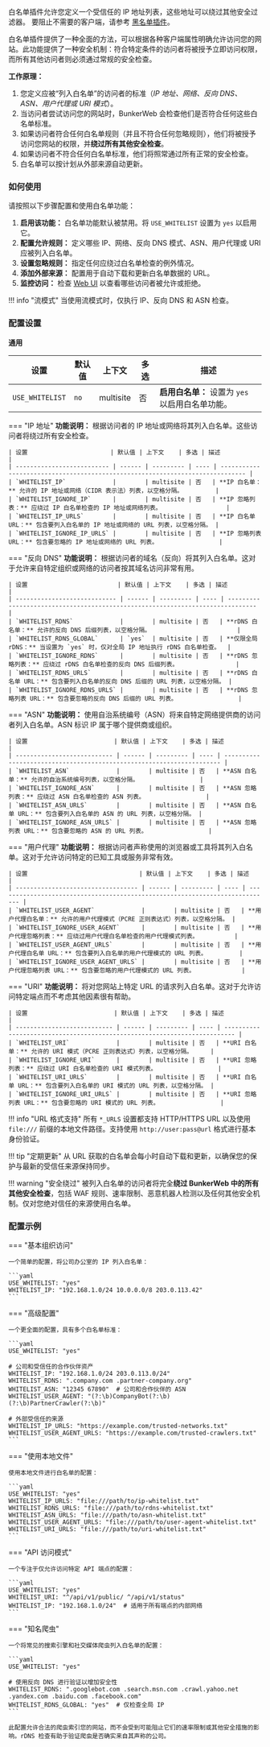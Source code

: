 白名单插件允许您定义一个受信任的 IP 地址列表，这些地址可以绕过其他安全过滤器。
要阻止不需要的客户端，请参考 [黑名单插件](#blacklist)。

白名单插件提供了一种全面的方法，可以根据各种客户端属性明确允许访问您的网站。此功能提供了一种安全机制：符合特定条件的访问者将被授予立即访问权限，而所有其他访问者则必须通过常规的安全检查。

**工作原理：**

1.  您定义应被“列入白名单”的访问者的标准（_IP 地址、网络、反向 DNS、ASN、用户代理或 URI 模式_）。
2.  当访问者尝试访问您的网站时，BunkerWeb 会检查他们是否符合任何这些白名单标准。
3.  如果访问者符合任何白名单规则（并且不符合任何忽略规则），他们将被授予访问您网站的权限，并**绕过所有其他安全检查**。
4.  如果访问者不符合任何白名单标准，他们将照常通过所有正常的安全检查。
5.  白名单可以按计划从外部来源自动更新。

### 如何使用

请按照以下步骤配置和使用白名单功能：

1.  **启用该功能：** 白名单功能默认被禁用。将 `USE_WHITELIST` 设置为 `yes` 以启用它。
2.  **配置允许规则：** 定义哪些 IP、网络、反向 DNS 模式、ASN、用户代理或 URI 应被列入白名单。
3.  **设置忽略规则：** 指定任何应绕过白名单检查的例外情况。
4.  **添加外部来源：** 配置用于自动下载和更新白名单数据的 URL。
5.  **监控访问：** 检查 [Web UI](web-ui.md) 以查看哪些访问者被允许或拒绝。

!!! info "流模式"
    当使用流模式时，仅执行 IP、反向 DNS 和 ASN 检查。

### 配置设置

**通用**

| 设置            | 默认值 | 上下文    | 多选 | 描述                                             |
| --------------- | ------ | --------- | ---- | ------------------------------------------------ |
| `USE_WHITELIST` | `no`   | multisite | 否   | **启用白名单：** 设置为 `yes` 以启用白名单功能。 |

=== "IP 地址"
    **功能说明：** 根据访问者的 IP 地址或网络将其列入白名单。这些访问者将绕过所有安全检查。

    | 设置                       | 默认值 | 上下文    | 多选 | 描述                                                                          |
    | -------------------------- | ------ | --------- | ---- | ----------------------------------------------------------------------------- |
    | `WHITELIST_IP`             |        | multisite | 否   | **IP 白名单：** 允许的 IP 地址或网络（CIDR 表示法）列表，以空格分隔。         |
    | `WHITELIST_IGNORE_IP`      |        | multisite | 否   | **IP 忽略列表：** 应绕过 IP 白名单检查的 IP 地址或网络列表。                  |
    | `WHITELIST_IP_URLS`        |        | multisite | 否   | **IP 白名单 URL：** 包含要列入白名单的 IP 地址或网络的 URL 列表，以空格分隔。 |
    | `WHITELIST_IGNORE_IP_URLS` |        | multisite | 否   | **IP 忽略列表 URL：** 包含要忽略的 IP 地址或网络的 URL 列表。                 |

=== "反向 DNS"
    **功能说明：** 根据访问者的域名（反向）将其列入白名单。这对于允许来自特定组织或网络的访问者按其域名访问非常有用。

    | 设置                         | 默认值 | 上下文    | 多选 | 描述                                                                           |
    | ---------------------------- | ------ | --------- | ---- | ------------------------------------------------------------------------------ |
    | `WHITELIST_RDNS`             |        | multisite | 否   | **rDNS 白名单：** 允许的反向 DNS 后缀列表，以空格分隔。                        |
    | `WHITELIST_RDNS_GLOBAL`      | `yes`  | multisite | 否   | **仅限全局 rDNS：** 当设置为 `yes` 时，仅对全局 IP 地址执行 rDNS 白名单检查。  |
    | `WHITELIST_IGNORE_RDNS`      |        | multisite | 否   | **rDNS 忽略列表：** 应绕过 rDNS 白名单检查的反向 DNS 后缀列表。                |
    | `WHITELIST_RDNS_URLS`        |        | multisite | 否   | **rDNS 白名单 URL：** 包含要列入白名单的反向 DNS 后缀的 URL 列表，以空格分隔。 |
    | `WHITELIST_IGNORE_RDNS_URLS` |        | multisite | 否   | **rDNS 忽略列表 URL：** 包含要忽略的反向 DNS 后缀的 URL 列表。                 |

=== "ASN"
    **功能说明：** 使用自治系统编号（ASN）将来自特定网络提供商的访问者列入白名单。ASN 标识 IP 属于哪个提供商或组织。

    | 设置                        | 默认值 | 上下文    | 多选 | 描述                                                                  |
    | --------------------------- | ------ | --------- | ---- | --------------------------------------------------------------------- |
    | `WHITELIST_ASN`             |        | multisite | 否   | **ASN 白名单：** 允许的自治系统编号列表，以空格分隔。                 |
    | `WHITELIST_IGNORE_ASN`      |        | multisite | 否   | **ASN 忽略列表：** 应绕过 ASN 白名单检查的 ASN 列表。                 |
    | `WHITELIST_ASN_URLS`        |        | multisite | 否   | **ASN 白名单 URL：** 包含要列入白名单的 ASN 的 URL 列表，以空格分隔。 |
    | `WHITELIST_IGNORE_ASN_URLS` |        | multisite | 否   | **ASN 忽略列表 URL：** 包含要忽略的 ASN 的 URL 列表。                 |

=== "用户代理"
    **功能说明：** 根据访问者声称使用的浏览器或工具将其列入白名单。这对于允许访问特定的已知工具或服务非常有效。

    | 设置                               | 默认值 | 上下文    | 多选 | 描述                                                                         |
    | ---------------------------------- | ------ | --------- | ---- | ---------------------------------------------------------------------------- |
    | `WHITELIST_USER_AGENT`             |        | multisite | 否   | **用户代理白名单：** 允许的用户代理模式（PCRE 正则表达式）列表，以空格分隔。 |
    | `WHITELIST_IGNORE_USER_AGENT`      |        | multisite | 否   | **用户代理忽略列表：** 应绕过用户代理白名单检查的用户代理模式列表。          |
    | `WHITELIST_USER_AGENT_URLS`        |        | multisite | 否   | **用户代理白名单 URL：** 包含要列入白名单的用户代理模式的 URL 列表。         |
    | `WHITELIST_IGNORE_USER_AGENT_URLS` |        | multisite | 否   | **用户代理忽略列表 URL：** 包含要忽略的用户代理模式的 URL 列表。             |

=== "URI"
    **功能说明：** 将对您网站上特定 URL 的请求列入白名单。这对于允许访问特定端点而不考虑其他因素很有帮助。

    | 设置                        | 默认值 | 上下文    | 多选 | 描述                                                                      |
    | --------------------------- | ------ | --------- | ---- | ------------------------------------------------------------------------- |
    | `WHITELIST_URI`             |        | multisite | 否   | **URI 白名单：** 允许的 URI 模式（PCRE 正则表达式）列表，以空格分隔。     |
    | `WHITELIST_IGNORE_URI`      |        | multisite | 否   | **URI 忽略列表：** 应绕过 URI 白名单检查的 URI 模式列表。                 |
    | `WHITELIST_URI_URLS`        |        | multisite | 否   | **URI 白名单 URL：** 包含要列入白名单的 URI 模式的 URL 列表，以空格分隔。 |
    | `WHITELIST_IGNORE_URI_URLS` |        | multisite | 否   | **URI 忽略列表 URL：** 包含要忽略的 URI 模式的 URL 列表。                 |

!!! info "URL 格式支持"
    所有 `*_URLS` 设置都支持 HTTP/HTTPS URL 以及使用 `file:///` 前缀的本地文件路径。支持使用 `http://user:pass@url` 格式进行基本身份验证。

!!! tip "定期更新"
    从 URL 获取的白名单会每小时自动下载和更新，以确保您的保护与最新的受信任来源保持同步。

!!! warning "安全绕过"
    被列入白名单的访问者将完全**绕过 BunkerWeb 中的所有其他安全检查**，包括 WAF 规则、速率限制、恶意机器人检测以及任何其他安全机制。仅对您绝对信任的来源使用白名单。

### 配置示例

=== "基本组织访问"

    一个简单的配置，将公司办公室的 IP 列入白名单：

    ```yaml
    USE_WHITELIST: "yes"
    WHITELIST_IP: "192.168.1.0/24 10.0.0.0/8 203.0.113.42"
    ```

=== "高级配置"

    一个更全面的配置，具有多个白名单标准：

    ```yaml
    USE_WHITELIST: "yes"

    # 公司和受信任的合作伙伴资产
    WHITELIST_IP: "192.168.1.0/24 203.0.113.0/24"
    WHITELIST_RDNS: ".company.com .partner-company.org"
    WHITELIST_ASN: "12345 67890"  # 公司和合作伙伴的 ASN
    WHITELIST_USER_AGENT: "(?:\b)CompanyBot(?:\b) (?:\b)PartnerCrawler(?:\b)"

    # 外部受信任的来源
    WHITELIST_IP_URLS: "https://example.com/trusted-networks.txt"
    WHITELIST_USER_AGENT_URLS: "https://example.com/trusted-crawlers.txt"
    ```

=== "使用本地文件"

    使用本地文件进行白名单的配置：

    ```yaml
    USE_WHITELIST: "yes"
    WHITELIST_IP_URLS: "file:///path/to/ip-whitelist.txt"
    WHITELIST_RDNS_URLS: "file:///path/to/rdns-whitelist.txt"
    WHITELIST_ASN_URLS: "file:///path/to/asn-whitelist.txt"
    WHITELIST_USER_AGENT_URLS: "file:///path/to/user-agent-whitelist.txt"
    WHITELIST_URI_URLS: "file:///path/to/uri-whitelist.txt"
    ```

=== "API 访问模式"

    一个专注于仅允许访问特定 API 端点的配置：

    ```yaml
    USE_WHITELIST: "yes"
    WHITELIST_URI: "^/api/v1/public/ ^/api/v1/status"
    WHITELIST_IP: "192.168.1.0/24"  # 适用于所有端点的内部网络
    ```

=== "知名爬虫"

    一个将常见的搜索引擎和社交媒体爬虫列入白名单的配置：

    ```yaml
    USE_WHITELIST: "yes"

    # 使用反向 DNS 进行验证以增加安全性
    WHITELIST_RDNS: ".googlebot.com .search.msn.com .crawl.yahoo.net .yandex.com .baidu.com .facebook.com"
    WHITELIST_RDNS_GLOBAL: "yes"  # 仅检查全局 IP
    ```

    此配置允许合法的爬虫索引您的网站，而不会受到可能阻止它们的速率限制或其他安全措施的影响。rDNS 检查有助于验证爬虫是否确实来自其声称的公司。
